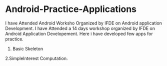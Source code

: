 # Android-Practice-Applications
I have Attended Android Worksho Organized by IFDE on Android application Development.
I have Attended a 14 days workshop organized by IFDE on Android Application Developement. Here i have developed few apps for practice.
1. Basic Skeleton

2.SimpleInterest Computation.
